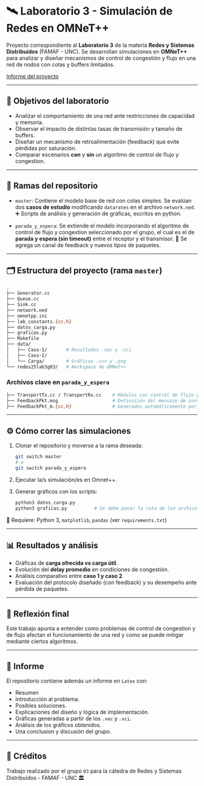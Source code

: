 # 🛰️ Laboratorio 3 - Simulación de Redes en OMNeT++

Proyecto correspondiente al **Laboratorio 3** de la materia **Redes y Sistemas
Distribuidos** (FAMAF - UNC).
Se desarrollan simulaciones en **OMNeT++** para analizar y diseñar mecanismos de
control de congestión y flujo en una red de nodos con colas y buffers limitados.

[Informe del proyecto](docs/INFORME_redes25lab3g03.pdf)

---

## 🎯 Objetivos del laboratorio
- Analizar el comportamiento de una red ante restricciones de capacidad y
memoria.
- Observar el impacto de distintas tasas de transmisión y tamaño de buffers.
- Diseñar un mecanismo de retroalimentación (feedback) que evite pérdidas por
saturación.
- Comparar escenarios **con** y **sin** un algoritmo de control de flujo y
congestion.

---

## 🌱 Ramas del repositorio
- `master`:
  Contiene el modelo base de red con colas simples. Se evalúan dos **casos de
  estudio** modificando `datarates` en el archivo `network.ned`.
  ➕ Scripts de análisis y generación de gráficas, escritos en python.

- `parada_y_espera`:
  Se extiende el modelo incorporando el algoritmo de control de flujo y
  congestion seleccionado por el grupo, el cual es el de **parada y espera (sin
  timeout)** entre el receptor y el transmisor.
  🔁 Se agrega un canal de feedback y nuevos tipos de paquetes.

---

## 🗂️ Estructura del proyecto (rama `master`)
```bash
.
├── Generator.cc
├── Queue.cc
├── Sink.cc
├── network.ned
├── omnetpp.ini
├── lab_constants.{cc,h}
├── datos_carga.py
├── graficas.py
├── Makefile
├── data/
│   ├── Caso-1/       # Resultados .vec y .vci
│   ├── Caso-2/
│   └── Carga/        # Gráficas .csv y .png
└── redes25lab3g03/   # Workspace de OMNeT++
````

### Archivos clave en `parada_y_espera`

```bash
├── TransportTx.cc / TransportRx.cc    # Módulos con control de flujo y congestion
├── FeedbackPkt.msg                    # Definición del mensaje de control
├── FeedbackPkt_m.{cc,h}               # Generados automáticamente por OMNeT++
```

---

## ⚙️ Cómo correr las simulaciones
1. Clonar el repositorio y moverse a la rama deseada:

   ```bash
   git switch master
   # o
   git switch parada_y_espera
   ```

2. Ejecutar la/s simulación/es en Omnet++.

3. Generar gráficos con los scripts:

   ```bash
   python3 datos_carga.py
   python3 graficas.py          # Se debe pasar la ruta de los archivos
   ```

📌 Requiere: Python 3, `matplotlib`, `pandas` (ver `requirements.txt`)

---

## 📊 Resultados y análisis
* Gráficas de **carga ofrecida vs carga útil**.
* Evolución del **delay promedio** en condiciones de congestión.
* Análisis comparativo entre **caso 1 y caso 2**.
* Evaluación del protocolo diseñado (con feedback) y su desempeño ante pérdida
de paquetes.

---

## 🧠 Reflexión final
Este trabajo apunta a entender como problemas de control de congestion y de
flujo afectan el funcionamiento de una red y como se puede mitigar mediante
ciertos algoritmos.

---

## 📝 Informe
El repositorio contiene además un informe en `Latex` con:

* Resumen
* Introducción al problema.
* Posibles soluciones.
* Explicaciones del diseño y lógica de implementación.
* Gráficas generadas a partir de los `.vec` y `.vci`.
* Análisis de los gráficos obtenidos.
* Una conclusion y discusión del grupo.

---

## 🙌 Créditos
Trabajo realizado por el grupo `03` para la cátedra de Redes y Sistemas
Distribuidos - FAMAF - UNC 🏛️

